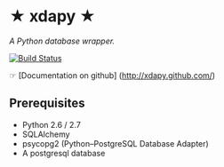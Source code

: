 ★ xdapy ★
===========

*A Python database wrapper.*

[![Build Status](https://secure.travis-ci.org/xdapy/xdapy.png?branch=devel)](http://travis-ci.org/xdapy/xdapy)

☞ [Documentation on github] (http://xdapy.github.com/)

Prerequisites
-------------

* Python 2.6 / 2.7
* SQLAlchemy
* psycopg2 (Python–PostgreSQL Database Adapter)
* A postgresql database

